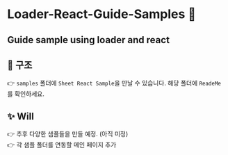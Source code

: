 # Loader-React-Guide-Samples 👋

## Guide sample using loader and react

## 📖 구조

👉 `samples` 폴더에 `Sheet React Sample`을 만날 수 있습니다. 해당 폴더에 `ReadeMe` 를 확인하세요.

## ✨ Will

👉 추후 다양한 샘플들을 만들 예정. (아직 미정) <br/>
👉 각 샘플 폴더를 연동할 메인 페이지 추가
